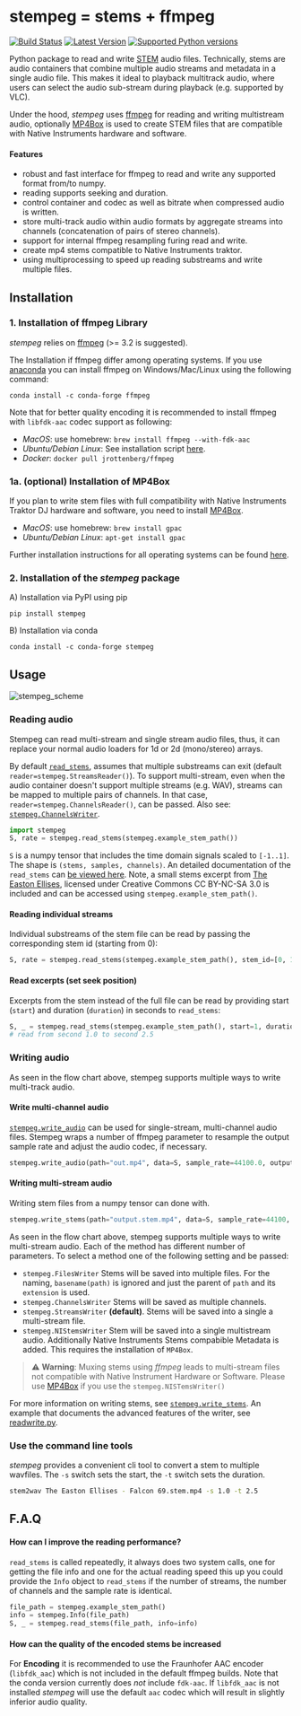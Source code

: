 # stempeg = stems + ffmpeg


[![Build Status](https://github.com/faroit/stempeg/workflows/CI/badge.svg)](https://github.com/faroit/stempeg/actions?query=workflow%3ACI+branch%3Amaster+event%3Apush)
[![Latest Version](https://img.shields.io/pypi/v/stempeg.svg)](https://pypi.python.org/pypi/stempeg)
[![Supported Python versions](https://img.shields.io/pypi/pyversions/stempeg.svg)](https://pypi.python.org/pypi/stempeg)

Python package to read and write [STEM](https://www.native-instruments.com/en/specials/stems/) audio files.
Technically, stems are audio containers that combine multiple audio streams and metadata in a single audio file. This makes it ideal to playback multitrack audio, where users can select the audio sub-stream during playback (e.g. supported by VLC). 

Under the hood, _stempeg_ uses [ffmpeg](https://www.ffmpeg.org/) for reading and writing multistream audio, optionally [MP4Box](https://github.com/gpac/gpac) is used to create STEM files that are compatible with Native Instruments hardware and software.

#### Features

- robust and fast interface for ffmpeg to read and write any supported format from/to numpy.
- reading supports seeking and duration.
- control container and codec as well as bitrate when compressed audio is written. 
- store multi-track audio within audio formats by aggregate streams into channels (concatenation of pairs of
stereo channels).
- support for internal ffmpeg resampling furing read and write.
- create mp4 stems compatible to Native Instruments traktor.
- using multiprocessing to speed up reading substreams and write multiple files.

## Installation

### 1. Installation of ffmpeg Library

_stempeg_ relies on [ffmpeg](https://www.ffmpeg.org/) (>= 3.2 is suggested).

The Installation if ffmpeg differ among operating systems. If you use [anaconda](https://anaconda.org/anaconda/python) you can install ffmpeg on Windows/Mac/Linux using the following command:

```
conda install -c conda-forge ffmpeg
```

Note that for better quality encoding it is recommended to install ffmpeg with `libfdk-aac` codec support as following:

* _MacOS_: use homebrew: `brew install ffmpeg --with-fdk-aac`
* _Ubuntu/Debian Linux_: See installation script [here](https://gist.github.com/rafaelbiriba/7f2d7c6f6c3d6ae2a5cb).
* _Docker_: `docker pull jrottenberg/ffmpeg`

### 1a. (optional) Installation of MP4Box

If you plan to write stem files with full compatibility with Native Instruments Traktor DJ hardware and software, you need to install [MP4Box](https://github.com/gpac/gpac).

* _MacOS_: use homebrew: `brew install gpac`
* _Ubuntu/Debian Linux_: `apt-get install gpac`

Further installation instructions for all operating systems can be found [here](https://gpac.wp.imt.fr/downloads/).

### 2. Installation of the _stempeg_ package

A) Installation via PyPI using pip

```
pip install stempeg
```

B) Installation via conda

```
conda install -c conda-forge stempeg
```

## Usage

![stempeg_scheme](https://user-images.githubusercontent.com/72940/102477776-16960a00-405d-11eb-9389-1ea9263cf99d.png)

### Reading audio

Stempeg can read multi-stream and single stream audio files, thus, it can replace your normal audio loaders for 1d or 2d (mono/stereo) arrays.

By default [`read_stems`](https://faroit.com/stempeg/read.html#stempeg.read.read_stems), assumes that multiple substreams can exit (default `reader=stempeg.StreamsReader()`). 
To support multi-stream, even when the audio container doesn't support multiple streams
(e.g. WAV), streams can be mapped to multiple pairs of channels. In that
case, `reader=stempeg.ChannelsReader()`, can be passed. Also see:
[`stempeg.ChannelsWriter`](https://faroit.com/stempeg/write.html#stempeg.write.ChannelsWriter).

```python
import stempeg
S, rate = stempeg.read_stems(stempeg.example_stem_path())
```

`S` is a numpy tensor that includes the time domain signals scaled to `[-1..1]`. The shape is `(stems, samples, channels)`. An detailed documentation of the `read_stems` can [be viewed here](https://faroit.com/stempeg/read.html#stempeg.read.read_stems). Note, a small stems excerpt from [The Easton Ellises](https://www.heise.de/ct/artikel/c-t-Remix-Wettbewerb-The-Easton-Ellises-2542427.html#englisch), licensed under Creative Commons CC BY-NC-SA 3.0 is included and can be accessed using `stempeg.example_stem_path()`.

#### Reading individual streams

Individual substreams of the stem file can be read by passing the corresponding stem id (starting from 0):

```python
S, rate = stempeg.read_stems(stempeg.example_stem_path(), stem_id=[0, 1])
```

#### Read excerpts (set seek position)

Excerpts from the stem instead of the full file can be read by providing start (`start`) and duration (`duration`) in seconds to `read_stems`:

```python
S, _ = stempeg.read_stems(stempeg.example_stem_path(), start=1, duration=1.5)
# read from second 1.0 to second 2.5
```

### Writing audio

As seen in the flow chart above, stempeg supports multiple ways to write multi-track audio.

#### Write multi-channel audio

[`stempeg.write_audio`](http://faroit.com/stempeg/write.html#stempeg.write.write_audio) can be used for single-stream, multi-channel audio files.
Stempeg wraps a number of ffmpeg parameter to resample the output sample rate and adjust the audio codec, if necessary.

```python
stempeg.write_audio(path="out.mp4", data=S, sample_rate=44100.0, output_sample_rate=48000.0, codec='aac', bitrate=256000)
```

#### Writing multi-stream audio

Writing stem files from a numpy tensor can done with.

```python
stempeg.write_stems(path="output.stem.mp4", data=S, sample_rate=44100, writer=stempeg.StreamsWriter())
```

As seen in the flow chart above, stempeg supports multiple ways to write multi-stream audio. 
Each of the method has different number of parameters. To select a method one of the following setting and be passed:

* `stempeg.FilesWriter`
    Stems will be saved into multiple files. For the naming,
    `basename(path)` is ignored and just the
    parent of `path`  and its `extension` is used.
* `stempeg.ChannelsWriter`
    Stems will be saved as multiple channels.
* `stempeg.StreamsWriter` **(default)**.
    Stems will be saved into a single a multi-stream file.
* `stempeg.NIStemsWriter`
    Stem will be saved into a single multistream audio.
    Additionally Native Instruments Stems compabible
    Metadata is added. This requires the installation of
    `MP4Box`. 
    
> :warning: __Warning__: Muxing stems using _ffmpeg_ leads to multi-stream files not compatible with Native Instrument Hardware or Software. Please use [MP4Box](https://github.com/gpac/gpac) if you use the `stempeg.NISTemsWriter()`

For more information on writing stems, see  [`stempeg.write_stems`](https://faroit.com/stempeg/write.html#stempeg.write.write_stems).
An example that documents the advanced features of the writer, see [readwrite.py](/examples/readwrite.py).

### Use the command line tools

_stempeg_ provides a convenient cli tool to convert a stem to multiple wavfiles. The `-s` switch sets the start, the `-t` switch sets the duration.

```bash
stem2wav The Easton Ellises - Falcon 69.stem.mp4 -s 1.0 -t 2.5
```

## F.A.Q

#### How can I improve the reading performance?

`read_stems` is called repeatedly, it always does two system calls, one for getting the file info and one for the actual reading speed this up you could provide the `Info` object to `read_stems` if the number of streams, the number of channels and the sample rate is identical.

```python
file_path = stempeg.example_stem_path()
info = stempeg.Info(file_path)
S, _ = stempeg.read_stems(file_path, info=info)
```

#### How can the quality of the encoded stems be increased

For __Encoding__ it is recommended to use the Fraunhofer AAC encoder (`libfdk_aac`) which is not included in the default ffmpeg builds. Note that the conda version currently does _not_ include `fdk-aac`. If `libfdk_aac` is not installed _stempeg_ will use the default `aac` codec which will result in slightly inferior audio quality.
